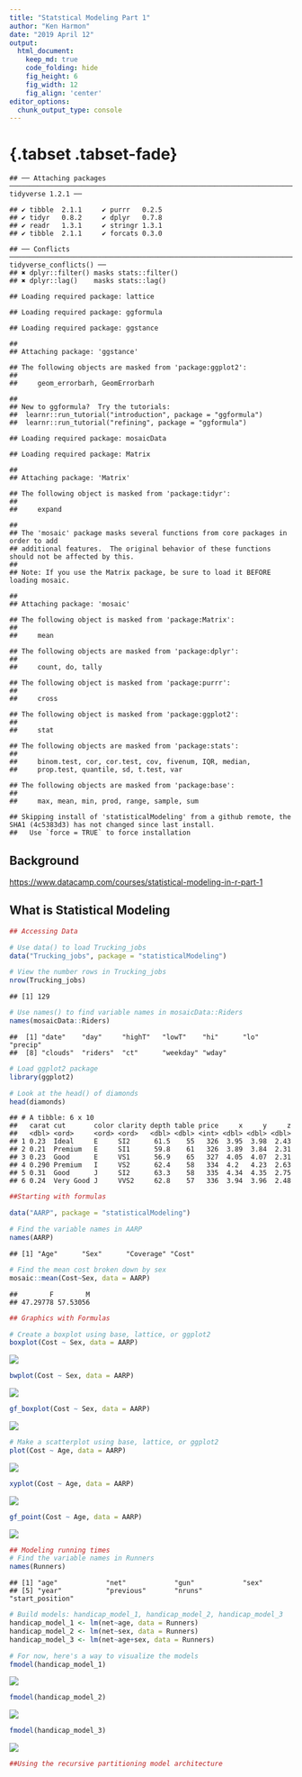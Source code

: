 ```yaml
---
title: "Statstical Modeling Part 1"
author: "Ken Harmon"
date: "2019 April 12"
output:
  html_document:  
    keep_md: true
    code_folding: hide
    fig_height: 6
    fig_width: 12
    fig_align: 'center'
editor_options: 
  chunk_output_type: console
---
```


# {.tabset .tabset-fade}


```
## ── Attaching packages ─────────────────────────────────────────────────────────────────────────────────────────── tidyverse 1.2.1 ──
```

```
## ✔ tibble  2.1.1     ✔ purrr   0.2.5
## ✔ tidyr   0.8.2     ✔ dplyr   0.7.8
## ✔ readr   1.3.1     ✔ stringr 1.3.1
## ✔ tibble  2.1.1     ✔ forcats 0.3.0
```

```
## ── Conflicts ────────────────────────────────────────────────────────────────────────────────────────────── tidyverse_conflicts() ──
## ✖ dplyr::filter() masks stats::filter()
## ✖ dplyr::lag()    masks stats::lag()
```

```
## Loading required package: lattice
```

```
## Loading required package: ggformula
```

```
## Loading required package: ggstance
```

```
## 
## Attaching package: 'ggstance'
```

```
## The following objects are masked from 'package:ggplot2':
## 
##     geom_errorbarh, GeomErrorbarh
```

```
## 
## New to ggformula?  Try the tutorials: 
## 	learnr::run_tutorial("introduction", package = "ggformula")
## 	learnr::run_tutorial("refining", package = "ggformula")
```

```
## Loading required package: mosaicData
```

```
## Loading required package: Matrix
```

```
## 
## Attaching package: 'Matrix'
```

```
## The following object is masked from 'package:tidyr':
## 
##     expand
```

```
## 
## The 'mosaic' package masks several functions from core packages in order to add 
## additional features.  The original behavior of these functions should not be affected by this.
## 
## Note: If you use the Matrix package, be sure to load it BEFORE loading mosaic.
```

```
## 
## Attaching package: 'mosaic'
```

```
## The following object is masked from 'package:Matrix':
## 
##     mean
```

```
## The following objects are masked from 'package:dplyr':
## 
##     count, do, tally
```

```
## The following object is masked from 'package:purrr':
## 
##     cross
```

```
## The following object is masked from 'package:ggplot2':
## 
##     stat
```

```
## The following objects are masked from 'package:stats':
## 
##     binom.test, cor, cor.test, cov, fivenum, IQR, median,
##     prop.test, quantile, sd, t.test, var
```

```
## The following objects are masked from 'package:base':
## 
##     max, mean, min, prod, range, sample, sum
```

```
## Skipping install of 'statisticalModeling' from a github remote, the SHA1 (4c5383d3) has not changed since last install.
##   Use `force = TRUE` to force installation
```

## Background

https://www.datacamp.com/courses/statistical-modeling-in-r-part-1

## What is Statistical Modeling


```r
## Accessing Data

# Use data() to load Trucking_jobs
data("Trucking_jobs", package = "statisticalModeling")

# View the number rows in Trucking_jobs
nrow(Trucking_jobs)
```

```
## [1] 129
```

```r
# Use names() to find variable names in mosaicData::Riders
names(mosaicData::Riders)
```

```
##  [1] "date"    "day"     "highT"   "lowT"    "hi"      "lo"      "precip" 
##  [8] "clouds"  "riders"  "ct"      "weekday" "wday"
```

```r
# Load ggplot2 package
library(ggplot2)

# Look at the head() of diamonds
head(diamonds)
```

```
## # A tibble: 6 x 10
##   carat cut       color clarity depth table price     x     y     z
##   <dbl> <ord>     <ord> <ord>   <dbl> <dbl> <int> <dbl> <dbl> <dbl>
## 1 0.23  Ideal     E     SI2      61.5    55   326  3.95  3.98  2.43
## 2 0.21  Premium   E     SI1      59.8    61   326  3.89  3.84  2.31
## 3 0.23  Good      E     VS1      56.9    65   327  4.05  4.07  2.31
## 4 0.290 Premium   I     VS2      62.4    58   334  4.2   4.23  2.63
## 5 0.31  Good      J     SI2      63.3    58   335  4.34  4.35  2.75
## 6 0.24  Very Good J     VVS2     62.8    57   336  3.94  3.96  2.48
```

```r
##Starting with formulas

data("AARP", package = "statisticalModeling")

# Find the variable names in AARP
names(AARP)
```

```
## [1] "Age"      "Sex"      "Coverage" "Cost"
```

```r
# Find the mean cost broken down by sex
mosaic::mean(Cost~Sex, data = AARP)
```

```
##        F        M 
## 47.29778 57.53056
```

```r
## Graphics with Formulas

# Create a boxplot using base, lattice, or ggplot2
boxplot(Cost ~ Sex, data = AARP)
```

![](Statistical_Modeling_Part_1_files/figure-html/unnamed-chunk-2-1.png)<!-- -->

```r
bwplot(Cost ~ Sex, data = AARP)
```

![](Statistical_Modeling_Part_1_files/figure-html/unnamed-chunk-2-2.png)<!-- -->

```r
gf_boxplot(Cost ~ Sex, data = AARP)
```

![](Statistical_Modeling_Part_1_files/figure-html/unnamed-chunk-2-3.png)<!-- -->

```r
# Make a scatterplot using base, lattice, or ggplot2
plot(Cost ~ Age, data = AARP)
```

![](Statistical_Modeling_Part_1_files/figure-html/unnamed-chunk-2-4.png)<!-- -->

```r
xyplot(Cost ~ Age, data = AARP)
```

![](Statistical_Modeling_Part_1_files/figure-html/unnamed-chunk-2-5.png)<!-- -->

```r
gf_point(Cost ~ Age, data = AARP)
```

![](Statistical_Modeling_Part_1_files/figure-html/unnamed-chunk-2-6.png)<!-- -->

```r
## Modeling running times
# Find the variable names in Runners 
names(Runners)
```

```
## [1] "age"            "net"            "gun"            "sex"           
## [5] "year"           "previous"       "nruns"          "start_position"
```

```r
# Build models: handicap_model_1, handicap_model_2, handicap_model_3 
handicap_model_1 <- lm(net~age, data = Runners)
handicap_model_2 <- lm(net~sex, data = Runners)
handicap_model_3 <- lm(net~age+sex, data = Runners)

# For now, here's a way to visualize the models
fmodel(handicap_model_1)
```

![](Statistical_Modeling_Part_1_files/figure-html/unnamed-chunk-2-7.png)<!-- -->

```r
fmodel(handicap_model_2)
```

![](Statistical_Modeling_Part_1_files/figure-html/unnamed-chunk-2-8.png)<!-- -->

```r
fmodel(handicap_model_3)
```

![](Statistical_Modeling_Part_1_files/figure-html/unnamed-chunk-2-9.png)<!-- -->

```r
##Using the recursive partitioning model architecture
```


